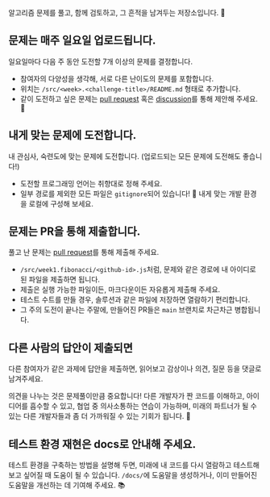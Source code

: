 알고리즘 문제를 풀고, 함께 검토하고, 그 흔적을 남겨두는 저장소입니다. :paw_prints:

## 문제는 매주 일요일 업로드됩니다.

일요일마다 다음 주 동안 도전할 7개 이상의 문제를 결정합니다.

- 참여자의 다양성을 생각해, 서로 다른 난이도의 문제를 포함합니다.
- 위치는 `/src/<week>.<challenge-title>/README.md` 형태로 추가합니다.
- 같이 도전하고 싶은 문제는 [pull request](https://github.com/smh-algorithms/algorithms/compare) 혹은 [discussion](https://github.com/smh-algorithms/algorithms/discussions/new)를 통해 제안해 주세요. :blossom:

## 내게 맞는 문제에 도전합니다.

내 관심사, 숙련도에 맞는 문제에 도전합니다. (업로드되는 모든 문제에 도전해도 좋습니다!)

- 도전할 프로그래밍 언어는 취향대로 정해 주세요.
- 일부 경로를 제외한 모든 파일은 `gitignore`되어 있습니다! :clap: 내게 맞는 개발 환경을 로컬에 구성해 보세요.

## 문제는 PR을 통해 제출합니다.

풀고 난 문제는 [pull request](https://github.com/smh-algorithms/algorithms/compare)를 통해 제출해 주세요.

- `/src/week1.fibonacci/<github-id>.js`처럼, 문제와 같은 경로에 내 아이디로 된 파일을 제출하면 됩니다.
- 제출은 실행 가능한 파일이든, 마크다운이든 자유롭게 제출해 주세요.
- 테스트 수트를 만들 경우, 솔루션과 같은 파일에 저장하면 열람하기 편리합니다.
- 그 주의 도전이 끝나는 주말에, 만들어진 PR들은 `main` 브랜치로 차근차근 병합됩니다.

## 다른 사람의 답안이 제출되면

다른 참여자가 같은 과제에 답안을 제출하면, 읽어보고 감상이나 의견, 질문 등을 댓글로 남겨주세요.

의견을 나누는 것은 문제풀이만큼 중요합니다! 다른 개발자가 짠 코드를 이해하고, 아이디어를 흡수할 수 있고, 협업 중 의사소통하는 연습이 가능하며, 미래의 파트너가 될 수 있는 다른 개발자들과 좀 더 가까워질 수 있는 기회가 됩니다. :beers:

## 테스트 환경 재현은 docs로 안내해 주세요.

테스트 환경을 구축하는 방법을 설명해 두면, 미래에 내 코드를 다시 열람하고 테스트해 보고 싶어질 때 도움이 될 수 있습니다. `/docs/`에 도움말을 생성하거나, 이미 만들어진 도움말을 개선하는 데 기여해 주세요. :books:

<!-- ALL-CONTRIBUTORS-LIST:START - Do not remove or modify this section -->
<!-- ALL-CONTRIBUTORS-LIST:END -->
